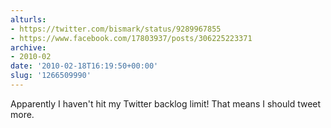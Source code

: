 ```yaml
---
alturls:
- https://twitter.com/bismark/status/9289967855
- https://www.facebook.com/17803937/posts/306225223371
archive:
- 2010-02
date: '2010-02-18T16:19:50+00:00'
slug: '1266509990'
---
```


Apparently I haven't hit my Twitter backlog limit! That means I should tweet more.

